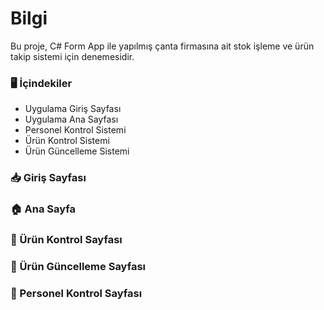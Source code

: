 # Bilgi
Bu proje, C# Form App ile yapılmış çanta firmasına ait stok işleme ve ürün takip sistemi için denemesidir.

### 🖥️ İçindekiler
- Uygulama Giriş Sayfası
- Uygulama Ana Sayfası
- Personel Kontrol Sistemi
- Ürün Kontrol Sistemi
- Ürün Güncelleme Sistemi

### 📥 Giriş Sayfası
### 🏠 Ana Sayfa
### 👜 Ürün Kontrol Sayfası
### 👜 Ürün Güncelleme Sayfası
### 👤 Personel Kontrol Sayfası
